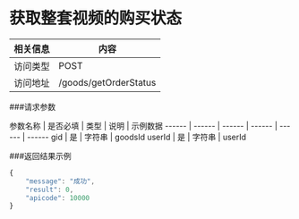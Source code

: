 # 获取整套视频的购买状态
 相关信息 | 内容
 ------ | ------
 访问类型 | POST
 访问地址 | /goods/getOrderStatus

###请求参数

 参数名称 | 是否必填 | 类型 | 说明 | 示例数据
 ------ | ------ | ------ | ------ | ------ | ------
 gid | 是 | 字符串 | goodsId
 userId | 是 | 字符串 | userId
 
###返回结果示例

```javascript
{
    "message": "成功",
    "result": 0,
    "apicode": 10000
}
